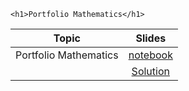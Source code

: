 
~~~
<h1>Portfolio Mathematics</h1>
~~~

Topic | Slides
:-----: | :--------:
Portfolio Mathematics           | [notebook](../lecture09_noSol_pluto)
                                | [Solution](../notebooks/lecture_09/lecture_09_wSol.html)  
<!--  -->

